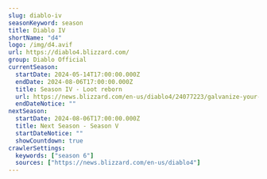 ```yaml
---
slug: diablo-iv
seasonKeyword: season
title: Diablo IV
shortName: "d4"
logo: /img/d4.avif
url: https://diablo4.blizzard.com/
group: Diablo Official
currentSeason:
  startDate: 2024-05-14T17:00:00.000Z
  endDate: 2024-08-06T17:00:00.000Z
  title: Season IV - Loot reborn
  url: https://news.blizzard.com/en-us/diablo4/24077223/galvanize-your-legend-in-season-4-loot-reborn
  endDateNotice: ""
nextSeason:
  startDate: 2024-08-06T17:00:00.000Z
  title: Next Season - Season V
  startDateNotice: ""
  showCountdown: true
crawlerSettings:
  keywords: ["season 6"]
  sources: ["https://news.blizzard.com/en-us/diablo4"]
---
```

